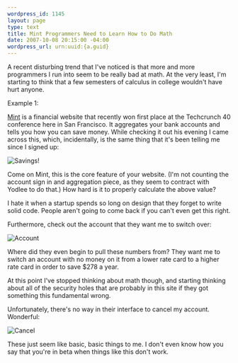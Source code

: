 ```yaml
--- 
wordpress_id: 1145
layout: page
type: text
title: Mint Programmers Need to Learn How to Do Math
date: 2007-10-08 20:15:00 -04:00
wordpress_url: urn:uuid:{a.guid}
---
```

<p>A recent disturbing trend that I've noticed is that more and more programmers I run into seem to be really bad at math.  At the very least, I'm starting to think that a few semesters of calculus in college wouldn't have hurt anyone.</p>

<p>Example 1:  </p>

<p><a href="http://www.mint.com">Mint</a> is a financial website that recently won first place at the Techcrunch 40 conference here in San Francisco.  It aggregates your bank accounts and tells you how you can save money.  While checking it out his evening I came across this, which, incidentally, is the same thing that it's been telling me since I signed up:</p>

<p><img src="http://farm3.static.flickr.com/2235/1520354432_c0e1f2245a_o.gif" alt="Savings!" title="Savings!"/></p>

<p>Come on Mint, this is the core feature of your website.  (I'm not counting the account sign in and aggregation piece, as they seem to contract with Yodlee to do that.)  How hard is it to properly calculate the above value?  </p>

<p>I hate it when a startup spends so long on design that they forget to write solid code.  People aren't going to come back if you can't even get this right.</p>

<p>Furthermore, check out the account that they want me to switch over:</p>

<p><img src="http://farm3.static.flickr.com/2302/1519493501_31ec9885bf_o.gif" alt="Account" title="Account"/></p>

<p>Where did they even begin to pull these numbers from?  They want me to switch an account with no money on it from a lower rate card to a higher rate card in order to save $278 a year.</p>

<p>At this point I've stopped thinking about math though, and starting thinking about all of the security holes that are probably in this site if they got something this fundamental wrong.  </p>

<p>Unfortunately, there's no way in their interface to cancel my account.  Wonderful:</p>

<p><img src="http://farm3.static.flickr.com/2114/1520595744_7355c205ef_o.gif" alt="Cancel" title="Cancel"/></p>

<p>These just seem like basic, basic things to me.  I don't even know how you say that you're in beta when things like this don't work.</p>
